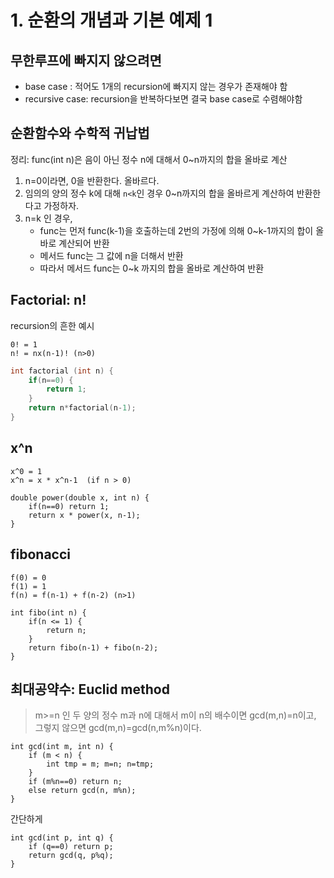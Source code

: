 # 1. 순환의 개념과 기본 예제 1

## 무한루프에 빠지지 않으려면

- base case : 적어도 1개의 recursion에 빠지지 않는 경우가 존재해야 함
- recursive case: recursion을 반복하다보면 결국 base case로 수렴해야함

## 순환함수와 수학적 귀납법

정리: func(int n)은 음이 아닌 정수 n에 대해서 0~n까지의 합을 올바로 계산

1. n=0이라면, 0을 반환한다. 올바르다.
2. 임의의 양의 정수 k에 대해 `n<k`인 경우 0~n까지의 합을 올바르게 계산하여 반환한다고 가정하자.
3. n=k 인 경우, 
    - func는 먼저 func(k-1)을 호출하는데 2번의 가정에 의해 0~k-1까지의 합이 올바로 계산되어 반환
    - 메서드 func는 그 값에 n을 더해서 반환
    - 따라서 메서드 func는 0~k 까지의 합을 올바로 계산하여 반환

## Factorial: n!

recursion의 흔한 예시

```
0! = 1
n! = nx(n-1)! (n>0)
```

```C
int factorial (int n) {
    if(n==0) {
        return 1;
    }
    return n*factorial(n-1);
}
```

## x^n

```
x^0 = 1
x^n = x * x^n-1  (if n > 0)

double power(double x, int n) {
    if(n==0) return 1;
    return x * power(x, n-1);
}
```

## fibonacci

```
f(0) = 0
f(1) = 1
f(n) = f(n-1) + f(n-2) (n>1)

int fibo(int n) {
    if(n <= 1) {
        return n;
    }
    return fibo(n-1) + fibo(n-2);
}
```

## 최대공약수: Euclid method

> m>=n 인 두 양의 정수 m과 n에 대해서 m이 n의 배수이면
> gcd(m,n)=n이고, 그렇지 않으면 gcd(m,n)=gcd(n,m%n)이다.

```
int gcd(int m, int n) {
    if (m < n) {
        int tmp = m; m=n; n=tmp;
    }
    if (m%n==0) return n;
    else return gcd(n, m%n);
}
```

간단하게

```
int gcd(int p, int q) {
    if (q==0) return p;
    return gcd(q, p%q);
}
```